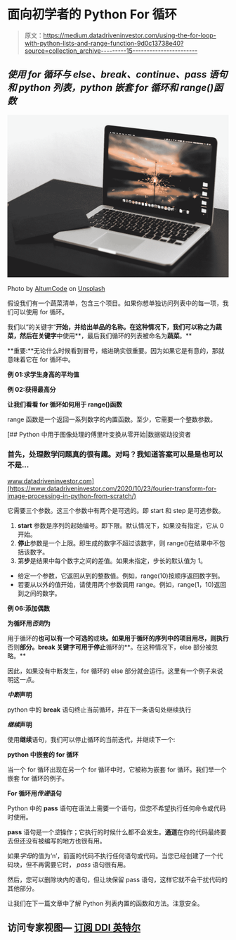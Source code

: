 # 面向初学者的 Python For 循环

> 原文：<https://medium.datadriveninvestor.com/using-the-for-loop-with-python-lists-and-range-function-9d0c13738e40?source=collection_archive---------15----------------------->

## *使用 for 循环与 else、break、continue、pass 语句和 python 列表，python 嵌套 for 循环和 range()函数*

![](img/1fdd9118a314742790a9f057f2928ce9.png)

Photo by [AltumCode](https://unsplash.com/@altumcode?utm_source=medium&utm_medium=referral) on [Unsplash](https://unsplash.com?utm_source=medium&utm_medium=referral)

假设我们有一个蔬菜清单，包含三个项目。如果你想单独访问列表中的每一项，我们可以使用 for 循环。

我们以“的关键字“**开始，并给出单品的名称。在这种情况下，我们可以称之为蔬菜，然后在关键字**中使用**，最后我们循环的列表被命名为**蔬菜**。**

**重要:**无论什么时候看到冒号，缩进确实很重要。因为如果它是有意的，那就意味着它在 for 循环中。

**例 01:求学生身高的平均值**

**例 02:获得最高分**

**让我们看看 for 循环如何用于 range()函数**

range 函数是一个返回一系列数字的内置函数。至少，它需要一个整数参数。

[](https://www.datadriveninvestor.com/2020/10/23/fourier-transform-for-image-processing-in-python-from-scratch/) [## Python 中用于图像处理的傅里叶变换从零开始|数据驱动投资者

### 首先，处理数学问题真的很有趣。对吗？我知道答案可以是是也可以不是…

www.datadriveninvestor.com](https://www.datadriveninvestor.com/2020/10/23/fourier-transform-for-image-processing-in-python-from-scratch/) 

它需要三个参数。这三个参数中有两个是可选的。即 start 和 step 是可选参数。

1.  **start** 参数是序列的起始编号。即下限。默认情况下，如果没有指定，它从 0 开始。
2.  **停止**参数是一个上限。即生成的数字不超过该数字，则 range()在结果中不包括该数字。
3.  第**步**是结果中每个数字之间的差值。如果未指定，步长的默认值为 1。

*   给定一个参数，它返回从到的整数值。例如，range(10)按顺序返回数字到。
*   若要从以外的值开始，请使用两个参数调用 range。例如，range(1，10)返回到之间的数字。

**例 06:添加偶数**

**为循环用*否则*为**

用于循环的**也可以有一个可选的**或**块。如果用于循环的序列中的项目用尽，则执行**否则**部分。break 关键字可用于停止**循环的**。在这种情况下，else 部分被忽略。**

因此，如果没有中断发生，for 循环的 else 部分就会运行。这里有一个例子来说明这一点。

***中断*声明**

python 中的 **break** 语句终止当前循环，并在下一条语句处继续执行

***继续*声明**

使用**继续**语句，我们可以停止循环的当前迭代，并继续下一个:

**python 中嵌套的 for 循环**

当一个 for 循环出现在另一个 for 循环中时，它被称为嵌套 for 循环。我们举一个嵌套 for 循环的例子。

**For 循环用*传递*语句**

Python 中的 **pass** 语句在语法上需要一个语句，但您不希望执行任何命令或代码时使用。

**pass** 语句是一个*空*操作；它执行的时候什么都不会发生。**通道**在你的代码最终要去但还没有被编写的地方也很有用。

如果*字母*的值为‘n’，前面的代码不执行任何语句或代码。当您已经创建了一个代码块，但不再需要它时， *pass* 语句很有用。

然后，您可以删除块内的语句，但让块保留 pass 语句，这样它就不会干扰代码的其他部分。

让我们在下一篇文章中了解 Python 列表内置的函数和方法。注意安全。

## 访问专家视图— [订阅 DDI 英特尔](https://datadriveninvestor.com/ddi-intel)